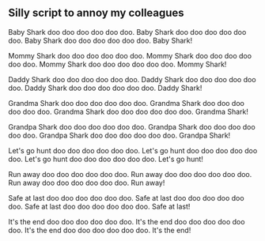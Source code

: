Silly script to annoy my colleagues
-----------------------------------------------------

Baby Shark doo doo doo doo doo doo.
Baby Shark doo doo doo doo doo doo.
Baby Shark doo doo doo doo doo doo.
Baby Shark!

Mommy Shark doo doo doo doo doo doo.
Mommy Shark doo doo doo doo doo doo.
Mommy Shark doo doo doo doo doo doo.
Mommy Shark!

Daddy Shark doo doo doo doo doo doo.
Daddy Shark doo doo doo doo doo doo.
Daddy Shark doo doo doo doo doo doo.
Daddy Shark!

Grandma Shark doo doo doo doo doo doo.
Grandma Shark doo doo doo doo doo doo.
Grandma Shark doo doo doo doo doo doo.
Grandma Shark!

Grandpa Shark doo doo doo doo doo doo.
Grandpa Shark doo doo doo doo doo doo.
Grandpa Shark doo doo doo doo doo doo.
Grandpa Shark!

Let's go hunt doo doo doo doo doo doo.
Let's go hunt doo doo doo doo doo doo.
Let's go hunt doo doo doo doo doo doo.
Let's go hunt!

Run away doo doo doo doo doo doo.
Run away doo doo doo doo doo doo.
Run away doo doo doo doo doo doo.
Run away!

Safe at last doo doo doo doo doo doo.
Safe at last doo doo doo doo doo doo.
Safe at last doo doo doo doo doo doo.
Safe at last!

It's the end doo doo doo doo doo doo.
It's the end doo doo doo doo doo doo.
It's the end doo doo doo doo doo doo.
It's the end!

